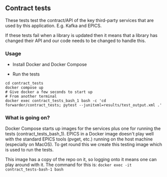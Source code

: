 ## Contract tests

These tests test the contract/API of the key third-party services that are used by this application. E.g. Kafka and EPICS.

If these tests fail when a library is updated then it means that a library has changed their API and our code needs to be 
changed to handle this.

### Usage

* Install Docker and Docker Compose

* Run the tests
```commandline
cd contract_tests
docker compose up
# Give docker a few seconds to start up
# From another terminal
docker exec contract_tests_bash_1 bash -c 'cd forwarder/contract_tests; pytest --junitxml=results/test_output.xml .'
```

### What is going on?

Docker Compose starts up images for the services plus one for running the tests (contract_tests_bash_1). EPICS in a Docker 
image doesn't play well with the standard EPICS tools (pvget, etc.) running on the host machine (especially on MacOS).
To get round this we create this testing image which is used to run the tests.

This image has a copy of the repo on it, so logging onto it means one can play around with it. The command for this is:
`docker exec -it contract_tests-bash-1 bash `